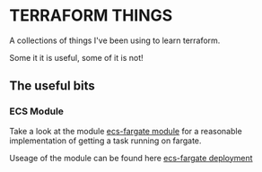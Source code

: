 # TERRAFORM THINGS

A collections of things I've been using to learn terraform.

Some it it is useful, some of it is not!

## The useful bits

### ECS Module

Take a look at the module [ecs-fargate module](modules/services/ecs-fargate-web) for a reasonable implementation of getting a task running on fargate.

Useage of the module can be found here [ecs-fargate deployment](stage/services/ecs-fargate)
